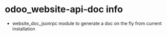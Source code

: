 odoo_website-api-doc info
====================

- website_doc_jsonrpc module to generate a doc on the fly from current installation
